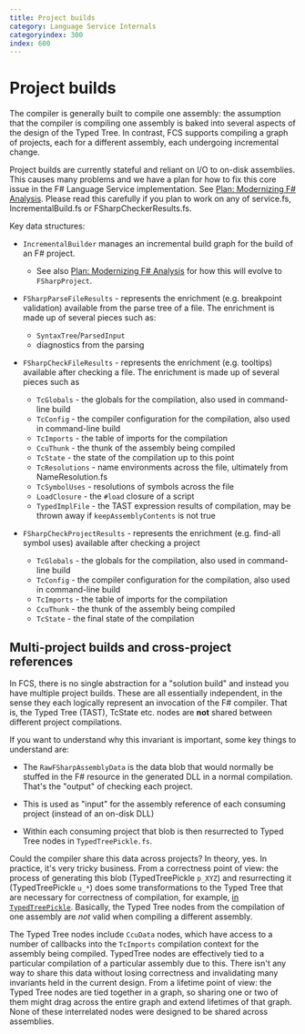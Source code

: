 ```yaml
---
title: Project builds
category: Language Service Internals
categoryindex: 300
index: 600
---
```

# Project builds

The compiler is generally built to compile one assembly: the assumption that the compiler is compiling one assembly is baked into several aspects of the design of the Typed Tree. In contrast, FCS supports compiling a graph of projects, each for a different assembly, each undergoing incremental change.

Project builds are currently stateful and reliant on I/O to on-disk assemblies. This causes many problems and we have a plan for how to fix this core issue in the F# Language Service implementation. See [Plan: Modernizing F# Analysis](https://github.com/dotnet/fsharp/issues/11976). Please read this carefully if you plan to work on any of service.fs, IncrementalBuild.fs or FSharpCheckerResults.fs.

Key data structures:

* `IncrementalBuilder`  manages an incremental build graph for the build of an F# project.
  * See also [Plan: Modernizing F# Analysis](https://github.com/dotnet/fsharp/issues/11976) for how this will evolve to `FSharpProject`.

* `FSharpParseFileResults` -  represents the enrichment (e.g. breakpoint validation) available from the parse tree of a file. The enrichment is made up of several pieces such as:
  * `SyntaxTree`/`ParsedInput`
  * diagnostics from the parsing

* `FSharpCheckFileResults` -  represents the enrichment (e.g. tooltips) available after checking a file. The enrichment is made up of several pieces such as
  * `TcGlobals` - the globals for the compilation, also used in command-line build
  * `TcConfig` - the compiler configuration for the compilation, also used in command-line build
  * `TcImports` - the table of imports for the compilation
  * `CcuThunk` - the thunk of the assembly being compiled
  * `TcState` - the state of the compilation up to this point
  * `TcResolutions` - name environments across the file, ultimately from NameResolution.fs
  * `TcSymbolUses` - resolutions of symbols across the file
  * `LoadClosure` - the `#load` closure of a script
  * `TypedImplFile` - the TAST expression results of compilation, may be thrown away if `keepAssemblyContents` is not true

* `FSharpCheckProjectResults` -  represents the enrichment (e.g. find-all symbol uses) available after checking a project
  * `TcGlobals` - the globals for the compilation, also used in command-line build
  * `TcConfig` - the compiler configuration for the compilation, also used in command-line build
  * `TcImports` - the table of imports for the compilation
  * `CcuThunk` - the thunk of the assembly being compiled
  * `TcState` - the final state of the compilation

## Multi-project builds and cross-project references

In FCS, there is no single abstraction for a "solution build" and instead you have multiple project builds. These are all essentially independent, in the sense they each logically represent an invocation of the F# compiler. That is, the Typed Tree (TAST), TcState etc. nodes are **not** shared between different project compilations. 

If you want to understand why this invariant is important, some key things to understand are:

* The `RawFSharpAssemblyData` is the data blob that would normally be stuffed in the F# resource in the generated DLL  in a normal compilation. That's the "output" of checking each project.

* This is used as "input" for the assembly reference of each consuming project (instead of an on-disk DLL)

* Within each consuming project that blob is then resurrected to Typed Tree nodes in `TypedTreePickle.fs`.

Could the compiler share this data across projects? In theory, yes. In practice, it's very tricky business. From a correctness point of view: the process of generating this blob (TypedTreePickle `p_XYZ`) and resurrecting it (TypedTreePickle `u_*`) does some transformations to the Typed Tree that are necessary for correctness of compilation, for example, [in `TypedTreePickle`](https://github.com/dotnet/fsharp/blob/main/src/fsharp/TypedTreePickle.fs#L738). Basically, the Typed Tree nodes from the compilation of one assembly are _not_ valid when compiling a different assembly.

The Typed Tree nodes include `CcuData` nodes, which have access to a number of callbacks into the `TcImports` compilation context for the assembly being compiled. TypedTree nodes are effectively tied to a particular compilation of a particular assembly due to this. There isn't any way to share this data without losing correctness and invalidating many invariants held in the current design. From a lifetime point of view: the Typed Tree nodes are tied together in a graph, so sharing one or two of them might drag across the entire graph and extend lifetimes of that graph. None of these interrelated nodes were designed to be shared across assemblies.

